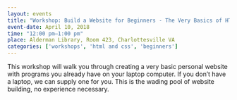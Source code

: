 ```yaml
---
layout: events
title: "Workshop: Build a Website for Beginners - The Very Basics of HTML and CSS"
event-date: April 10, 2018
time: "12:00 pm–1:00 pm"
place: Alderman Library, Room 423, Charlottesville VA
categories: ['workshops', 'html and css', 'beginners']
---
```


This workshop will walk you through creating a very basic personal website with programs you already have on your laptop computer. If you don’t have a laptop, we can supply one for you. This is the wading pool of website building, no experience necessary.